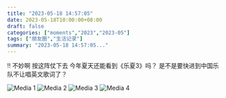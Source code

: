 ```yaml
---
title: "2023-05-18 14:57:05"
date: 2023-05-18T10:00:00+08:00
draft: false
categories: ["moments","2023","2023-05"]
tags: ["朋友圈","生活记录"]
summary: "2023-05-18 14:57:05..."
---
```


‼️ 不妙啊
按这阵仗下去
今年夏天还能看到《乐夏3》吗？
是不是要快进到中国乐队不让唱英文歌词了？
​

![Media 1](/Moments/photos/2023-05-18/202305181457050.jpg)
![Media 2](/Moments/photos/2023-05-18/202305181457051.jpg)
![Media 3](/Moments/photos/2023-05-18/202305181457052.jpg)
![Media 4](/Moments/photos/2023-05-18/202305181457053.jpg)


